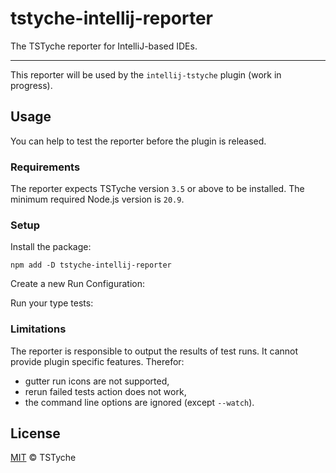 # tstyche-intellij-reporter

The TSTyche reporter for IntelliJ-based IDEs.

---

This reporter will be used by the `intellij-tstyche` plugin (work in progress).

## Usage

You can help to test the reporter before the plugin is released.

### Requirements

The reporter expects TSTyche version `3.5` or above to be installed. The minimum required Node.js version is `20.9`.

### Setup

Install the package:

```shell
npm add -D tstyche-intellij-reporter
```

Create a new Run Configuration:

<!-- TODO add image -->

Run your type tests:

<!-- TODO add image -->

### Limitations

The reporter is responsible to output the results of test runs. It cannot provide plugin specific features. Therefor:

- gutter run icons are not supported,
- rerun failed tests action does not work,
- the command line options are ignored (except `--watch`).

## License

[MIT][license-url] © TSTyche

[license-url]: https://github.com/tstyche/tstyche-intellij-reporter/blob/main/LICENSE.md
